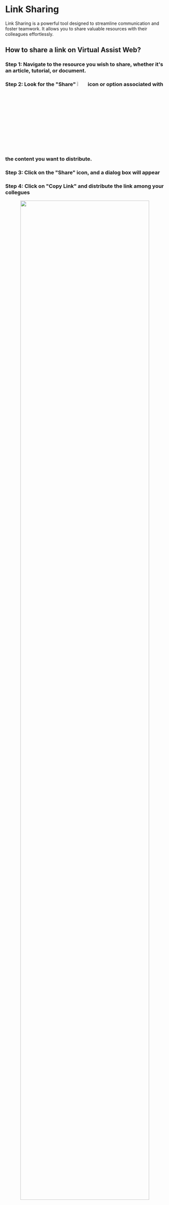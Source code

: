 # Link Sharing 

Link Sharing is a powerful tool designed to streamline communication and foster teamwork. It allows you to share valuable resources with their colleagues effortlessly.

## How to share a link on Virtual Assist Web?

### **Step 1:** Navigate to the resource you wish to share, whether it's an **article**, **tutorial**, or **document**.

### **Step 2:** Look for the "Share" <img src="https://i.imgur.com/EMQaeuo.png" width="6%"></img> icon or option associated with the content you want to distribute.

### **Step 3:** Click on the "Share" icon, and a dialog box will appear

### **Step 4:** Click on "Copy Link" and distribute the link among your collegues 

<p align="center"><img src="https://i.imgur.com/cHpbe5G.gif" width="90%"></p>


## Sharing permissions 

Our platform operates on a role-based access system, meaning that each team member is assigned specific roles with predefined permissions. Link Sharing is limited to those team members who have the appropriate permissions to access and view content associated with a product line. 

This ensures only authorized individuals can participate in knowledge-sharing, preventing unauthorized access. If you receive a link from a colleague and you don't have access to view it, the following screen will be displayed:

<p align="center"><img src="https://i.imgur.com/5cCT2eY.png" width="90%"></p>


## How to share a link on the Virtual Assist App?

### **Step 1:** Navigate to the resource you wish to share, whether it's an **article**, **tutorial**, or **document**.

### **Step 2:** Click on the  <img src="https://i.imgur.com/eiLSxBv.jpg" width="6%"></img> icon, and distribute the link among your collegues.

<p align="center"><img src="https://i.imgur.com/6YBUY6z.gif" width="40%"></p>

## Sharing permissions 

 If you receive a link from a colleague and you don't have access to view it, the following screen will be displayed:

 <p align="center"><img src="https://i.imgur.com/8x1JXJP.png" width="40%"></p>





